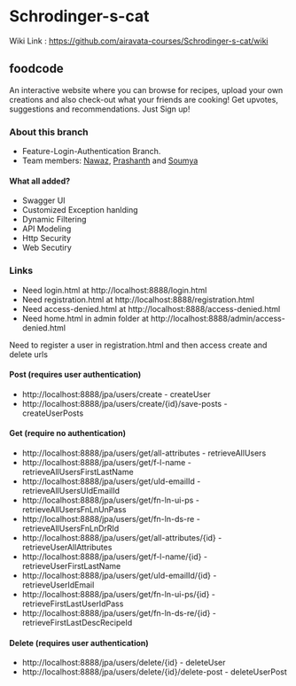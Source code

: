 # Schrodinger-s-cat

Wiki Link : https://github.com/airavata-courses/Schrodinger-s-cat/wiki

## foodcode
An interactive website where you can browse for recipes, upload your own creations and also check-out what your friends are cooking! Get upvotes, suggestions and recommendations. Just Sign up!

### About this branch
* Feature-Login-Authentication Branch.
* Team members: [Nawaz](https://www.linkedin.com/in/nawazhk/), [Prashanth](https://www.linkedin.com/in/prashanth-swargam-pswargam/) and [Soumya](https://www.linkedin.com/in/jlsoumya/)

#### What all added? 
- Swagger UI
- Customized Exception hanlding
- Dynamic Filtering 
- API Modeling
- Http Security
- Web Secutiry

### Links
- Need login.html at http://localhost:8888/login.html
- Need registration.html at http://localhost:8888/registration.html
- Need access-denied.html at http://localhost:8888/access-denied.html
- Need home.html in admin folder at http://localhost:8888/admin/access-denied.html

Need to register a user in registration.html and then access create and delete urls


#### Post (requires user authentication)
- http://localhost:8888/jpa/users/create							- createUser
- http://localhost:8888/jpa/users/create/{id}/save-posts			- createUserPosts

#### Get (require no authentication)
- http://localhost:8888/jpa/users/get/all-attributes 				- retrieveAllUsers 
- http://localhost:8888/jpa/users/get/f-l-name 					- retrieveAllUsersFirstLastName
- http://localhost:8888/jpa/users/get/uId-emailId 				- retrieveAllUsersUIdEmailId
- http://localhost:8888/jpa/users/get/fn-ln-ui-ps					- retrieveAllUsersFnLnUnPass
- http://localhost:8888/jpa/users/get/fn-ln-ds-re					- retrieveAllUsersFnLnDrRId
- http://localhost:8888/jpa/users/get/all-attributes/{id}			- retrieveUserAllAttributes
- http://localhost:8888/jpa/users/get/f-l-name/{id}				- retrieveUserFirstLastName
- http://localhost:8888/jpa/users/get/uId-emailId/{id}			- retrieveUserIdEmail
- http://localhost:8888/jpa/users/get/fn-ln-ui-ps/{id}			- retrieveFirstLastUserIdPass
- http://localhost:8888/jpa/users/get/fn-ln-ds-re/{id}			- retrieveFirstLastDescRecipeId

#### Delete (requires user authentication)
- http://localhost:8888/jpa/users/delete/{id}					- deleteUser
- http://localhost:8888/jpa/users/delete/{id}/delete-post			- deleteUserPost